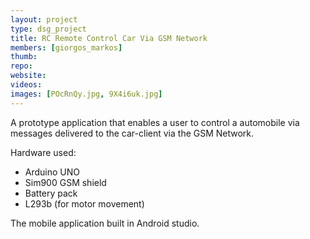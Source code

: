 ```yaml
---
layout: project
type: dsg_project
title: RC Remote Control Car Via GSM Network
members: [giorgos_markos]
thumb:
repo:
website:
videos:
images: [POcRnQy.jpg, 9X4i6uk.jpg]
---
```

A prototype application that enables a user to control a automobile via
messages delivered to the car-client via the GSM Network.

Hardware used:
* Arduino UNO
* Sim900 GSM shield
* Battery pack
* L293b (for motor movement)

The mobile application built in Android studio.
